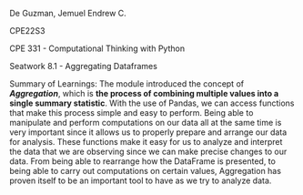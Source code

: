 De Guzman, Jemuel Endrew C.

CPE22S3

CPE 331 - Computational Thinking with Python

Seatwork 8.1 - Aggregating Dataframes

Summary of Learnings:
  The module introduced the concept of ***Aggregation***, which is **the process of combining multiple values
  into a single summary statistic**. With the use of Pandas, we can access functions that make this process 
  simple and easy to perform. Being able to manipulate and perform computations on our data all at the same time
  is very important since it allows us to properly prepare and arrange our data for analysis. These functions
  make it easy for us to analyze and interpret the data that we are observing since we can make precise changes
  to our data. From being able to rearrange how the DataFrame is presented, to being able to carry out computations
  on certain values, Aggregation has proven itself to be an important tool to have as we try to analyze data.
